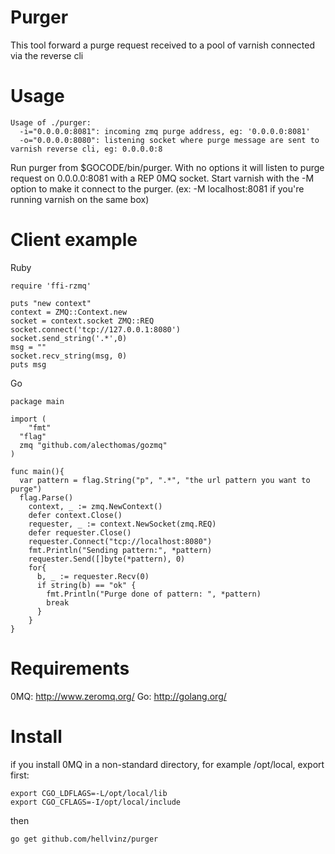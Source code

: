 Purger
======

This tool forward a purge request received to a pool of varnish connected via the reverse cli

Usage
=====

```
Usage of ./purger: 
  -i="0.0.0.0:8081": incoming zmq purge address, eg: '0.0.0.0:8081'                                 
  -o="0.0.0.0:8080": listening socket where purge message are sent to varnish reverse cli, eg: 0.0.0.0:8
```

Run purger from $GOCODE/bin/purger. With no options it will listen to purge request on 0.0.0.0:8081 with a REP 0MQ socket.
Start varnish with the -M option to make it connect to the purger. (ex: -M localhost:8081 if you're running varnish on the same box)

Client example
==============

Ruby
```
require 'ffi-rzmq'

puts "new context"
context = ZMQ::Context.new
socket = context.socket ZMQ::REQ
socket.connect('tcp://127.0.0.1:8080')
socket.send_string('.*',0)
msg = ""
socket.recv_string(msg, 0)
puts msg
```

Go
```
package main

import (
	"fmt"
  "flag"
  zmq "github.com/alecthomas/gozmq"
)

func main(){
  var pattern = flag.String("p", ".*", "the url pattern you want to purge")
  flag.Parse()
    context, _ := zmq.NewContext()
    defer context.Close()
    requester, _ := context.NewSocket(zmq.REQ)
    defer requester.Close()
    requester.Connect("tcp://localhost:8080")
    fmt.Println("Sending pattern:", *pattern)
    requester.Send([]byte(*pattern), 0)
    for{
      b, _ := requester.Recv(0)
      if string(b) == "ok" {
        fmt.Println("Purge done of pattern: ", *pattern)
        break
      }
    }
}
```

Requirements
============

0MQ: http://www.zeromq.org/
Go: http://golang.org/

Install
=======

if you install 0MQ in a non-standard directory, for example /opt/local, export first:

```
export CGO_LDFLAGS=-L/opt/local/lib
export CGO_CFLAGS=-I/opt/local/include
```

then

`
go get github.com/hellvinz/purger
`
